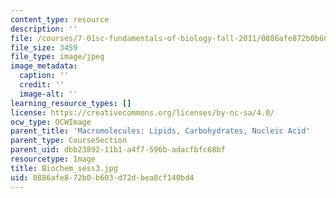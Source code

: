 ```yaml
---
content_type: resource
description: ''
file: /courses/7-01sc-fundamentals-of-biology-fall-2011/0886afe872b0b603d72dbea8cf140bd4_Biochem_sess3.jpg
file_size: 3459
file_type: image/jpeg
image_metadata:
  caption: ''
  credit: ''
  image-alt: ''
learning_resource_types: []
license: https://creativecommons.org/licenses/by-nc-sa/4.0/
ocw_type: OCWImage
parent_title: 'Macromolecules: Lipids, Carbohydrates, Nucleic Acid'
parent_type: CourseSection
parent_uid: dbb23892-11b1-a4f7-596b-adacfbfc68bf
resourcetype: Image
title: Biochem_sess3.jpg
uid: 0886afe8-72b0-b603-d72d-bea8cf140bd4
---
```

